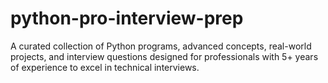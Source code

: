 # python-pro-interview-prep
 A curated collection of Python programs, advanced concepts, real-world projects, and interview questions designed for professionals with 5+ years of experience to excel in technical interviews.

